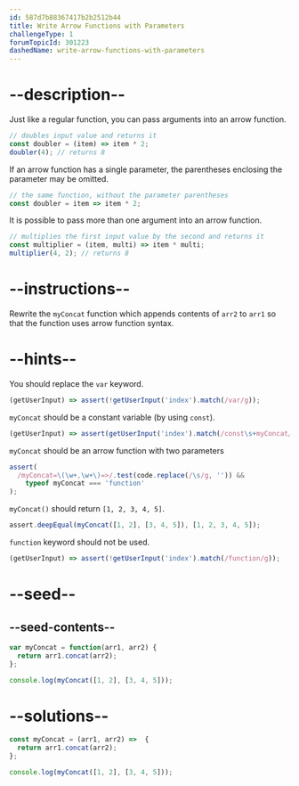 ```yaml
---
id: 587d7b88367417b2b2512b44
title: Write Arrow Functions with Parameters
challengeType: 1
forumTopicId: 301223
dashedName: write-arrow-functions-with-parameters
---
```


# --description--

Just like a regular function, you can pass arguments into an arrow function.

```js
// doubles input value and returns it
const doubler = (item) => item * 2;
doubler(4); // returns 8
```

If an arrow function has a single parameter, the parentheses enclosing the parameter may be omitted.

```js
// the same function, without the parameter parentheses
const doubler = item => item * 2;
```

It is possible to pass more than one argument into an arrow function.

```js
// multiplies the first input value by the second and returns it
const multiplier = (item, multi) => item * multi;
multiplier(4, 2); // returns 8
```

# --instructions--

Rewrite the `myConcat` function which appends contents of `arr2` to `arr1` so that the function uses arrow function syntax.

# --hints--

You should replace the `var` keyword.

```js
(getUserInput) => assert(!getUserInput('index').match(/var/g));
```

`myConcat` should be a constant variable (by using `const`).

```js
(getUserInput) => assert(getUserInput('index').match(/const\s+myConcat/g));
```

`myConcat` should be an arrow function with two parameters

```js
assert(
  /myConcat=\(\w+,\w+\)=>/.test(code.replace(/\s/g, '')) &&
    typeof myConcat === 'function'
);
```

`myConcat()` should return `[1, 2, 3, 4, 5]`.

```js
assert.deepEqual(myConcat([1, 2], [3, 4, 5]), [1, 2, 3, 4, 5]);
```

`function` keyword should not be used.

```js
(getUserInput) => assert(!getUserInput('index').match(/function/g));
```

# --seed--

## --seed-contents--

```js
var myConcat = function(arr1, arr2) {
  return arr1.concat(arr2);
};

console.log(myConcat([1, 2], [3, 4, 5]));
```

# --solutions--

```js
const myConcat = (arr1, arr2) =>  {
  return arr1.concat(arr2);
};

console.log(myConcat([1, 2], [3, 4, 5]));
```